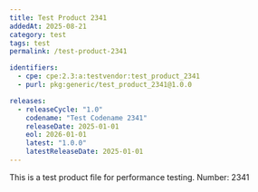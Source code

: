 ```yaml
---
title: Test Product 2341
addedAt: 2025-08-21
category: test
tags: test
permalink: /test-product-2341

identifiers:
  - cpe: cpe:2.3:a:testvendor:test_product_2341
  - purl: pkg:generic/test_product_2341@1.0.0

releases:
  - releaseCycle: "1.0"
    codename: "Test Codename 2341"
    releaseDate: 2025-01-01
    eol: 2026-01-01
    latest: "1.0.0"
    latestReleaseDate: 2025-01-01
---
```


This is a test product file for performance testing. Number: 2341
